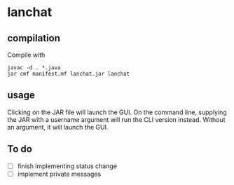 # lanchat

## compilation
Compile with
```
javac -d . *.java
jar cmf manifest.mf lanchat.jar lanchat
```

## usage
Clicking on the JAR file will launch the GUI. On the command line, supplying the JAR with a username argument will run the CLI version instead. Without an argument, it will launch the GUI.

## To do
- [ ] finish implementing status change
- [ ] implement private messages 
